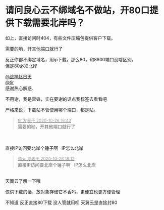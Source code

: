 # 请问良心云不绑域名不做站，开80口提供下载需要北岸吗？


如上，直接访问时404，有些文件压缩包提供客户下载。

需要的哟，开其他端口就行了

反正你都不绑定域名，用ip下载，那么80，和8800端口没啥区别，<br />
但是80必须北岸

<a href="https://www.hostloc.com/home.php?mod=space&amp;uid=45404" target="_blank">@战神赵日天</a> <br />
<a href="https://www.hostloc.com/home.php?mod=space&amp;uid=42231" target="_blank">@tir</a> <br />
感谢热心解惑.

不用谢，我是雷锋，实在要谢的话点我标签去看看吧

严格来说，下载站不管使用哪个端口，都是站。

<div class="quote"><blockquote><font size="2"><a href="https://www.hostloc.com/forum.php?mod=redirect&amp;goto=findpost&amp;pid=9354804&amp;ptid=758643" target="_blank"><font color="#999999">tir 发表于 2020-10-26 16:43</font></a></font><br />
需要的哟，开其他端口就行了</blockquote></div><br />
<br />
直接IP访问要北岸个锤子啊&nbsp; &nbsp;IP怎么北岸

<div class="quote"><blockquote><font size="2"><a href="https://www.hostloc.com/forum.php?mod=redirect&amp;goto=findpost&amp;pid=9355262&amp;ptid=758643" target="_blank"><font color="#999999">师太 发表于 2020-10-26 18:12</font></a></font><br />
直接IP访问要北岸个锤子啊&nbsp; &nbsp;IP怎么北岸</blockquote></div><br />
天翼云了解一下哦<img id="aimg_UwsUW" onclick="zoom(this, this.src, 0, 0, 0)" class="zoom" src="https://cdn.jsdelivr.net/gh/hishis/forum-master/public/images/patch.gif" onmouseover="img_onmouseoverfunc(this)" onload="thumbImg(this)" border="0" alt="" />

仅供下载的话，放对象存储它不香吗，更便宜也更方便管理

不知道 反正直接80下载 没人管就用呗 天翼云是直接封80
